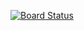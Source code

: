 [![Board Status](https://dev.azure.com/ADOpoc123/a6df611e-0a0a-4db9-968c-70dca1be9c06/31dfa94f-588d-4c7d-a66e-92707664a4f1/_apis/work/boardbadge/070bb9ae-8a2e-4493-a715-340ab2056eec)](https://dev.azure.com/ADOpoc123/a6df611e-0a0a-4db9-968c-70dca1be9c06/_boards/board/t/31dfa94f-588d-4c7d-a66e-92707664a4f1/Microsoft.RequirementCategory)